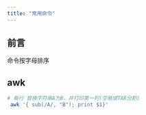 ```yaml
---
title: "常用命令"
---
```


## 前言
命令按字母排序


## awk

```bash
# 每行 替换字符串A为B，并打印第一列(空格或TAB分割)
 awk '{ sub(/A/, "B"); print $1}'
```
